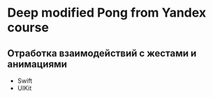 # Deep modified Pong from Yandex course
## Отработка взаимодействий с жестами и анимациями 

- Swift
- UIKit

